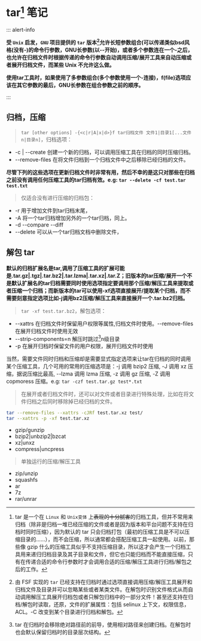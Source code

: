<link href="../css/style.css" rel="stylesheet" type="text/css" />

# tar[^tar] 笔记

::: alert-info

<div class="p">

**受 `Unix` 启发，`GNU` 项目提供的 `tar` 版本[^version]允许长短参数组合(可以传递类似bsd风格(没有-)的命令行参数，GNU长参数(以--开始)，或者多个参数连在一个-之后，也允许在归档文件时根据传递的命令行参数自动调用压缩/展开工具来自动压缩或者展开归档文件，而某些 Unix 不允许这么做。**

**使用tar工具时，如果使用了多参数组合(多个参数使用一个-连接)，f(file)选项应该在其它参数的最后，GNU长参数在组合参数之前的顺序。**

</div>

:::

## 归档，压缩

> `tar [other options] -{<c|r|A|x|d>}f tar归档文件 文件1|目录1[...文件n|目录n]`，归档选项：

+ -c | --create 创建一个新的归档，可以调用压缩工具在归档的同时压缩归档。
+ --remove-files 在将文件归档到一个归档文件中之后移除已经归档的文件。

**尽管下列的这些选项在更新归档文件时非常有用，然后不幸的是这只对那些在归档之前没有调用任何压缩工具的tar归档有效。e.g: `tar --delete -cf test.tar test.txt`**

> 仅适合没有进行压缩的归档包：

+ -r 用于增加文件到tar归档末尾，
+ -A 将一个tar归档增加另外的一个tar归档，同上。
+ -d --compare --diff
+ --delete 可以从一个tar归档文档中删除文件，

## 解包 tar
 
**默认的归档扩展名是tar,调用了压缩工具的扩展可能是.tar.gz|.tgz|.tar.bz2|.tar.lzma|.tar.xz|.tar.Z；旧版本的tar压缩/展开一个不是默认扩展名的tar归档需要同时使用选项指定要调用那个压缩/解压工具来提取或者压缩一个归档；而新版本的tar可以使用-xf选项直接展开/提取某个归档，而不需要刻意指定选项比如-j调用bz2压缩/解压工具来直接展开一个.tar.bz2归档。**

>  `tar -xf test.tar.bz2`，解包选项：

+ --xattrs 在归档文件时保留用户权限等属性,归档文件时使用。--remove-files在展开归档文件时使用无效
+ --strip-components=n 解压时跳过[^strip]n级目录
+ -p 在展开归档时保留文件的用户权限，展开归档文件时使用

[^strip]: tar 在归档时会移除绝对路径前的前导，使用相对路径来创建归档。在解包时也会默认保留归档时的目录层次结构。

当然，需要文件同时归档和压缩却是需要显式指定选项来让tar在归档的同时调用某个压缩工具，几个可用的常用的压缩选项是：-j 调用 bzip2 压缩, -J 调用 xz 压缩，据说压缩比最高, --lzma 调用 lzma 压缩, -z 调用 gz 压缩, -Z 调用 copmoress 压缩。e.g: `tar -czf test.tar.gz test*.txt`

> 在展开或者归档文件时，还可以对文件或者目录进行特殊处理，比如在将文件归档之后同时移除掉已经归档的文件。

```Bash
tar --remove-files --xattrs -cJRf test.tar.xz test/
tar --xattrs -p -xf test.tar.xz
```

+ gzip/gunzip
+ bzip2|unbzip2|bzcat
+ xz|unxz
+ compress|uncpress

> 单独运行的压缩/解压工具

+ zip/unzip
+ squashfs
+ ar
+ 7z
+ rar/unrar

[^tar]: tar 是一个在 `Linux` 和 `Unix变体` 上~~表现的十分腻害~~的归档工具，但并不常用来归档（除非是归档一堆已经压缩的文件或者是因为版本和平台问题不支持在归档时同时压缩），因为默认的 tar 只会归档打包（最初的压缩工具是不可以压缩目录的……），而不会压缩，所以通常都会搭配压缩工具一起使用。以前，那些像 gzip 什么的压缩工具似乎不支持压缩目录，所以这才会产生一个归档工具用来递归归档目录及其子目录和文件，但它也只能归档而不能直接压缩，只有在传递合适的命令行参数时才会调用合适的压缩/解压工具进行归档/解包之后的工作。

[^version]: 由 FSF 实现的 `tar` 已经支持在归档时通过选项直接调用压缩/解压工具展开和归档文件及目录并可以忽略某些或者某类文件。在解包时识别文件格式从而自动调用解压工具展开归档包或者只解包归档中的一部分文件！甚至还支持在归档/解包时读取，还原，文件的扩展属性：包括 selinux 上下文，权限信息，ACL。-C 改变到某个目录进行归档和解包。
